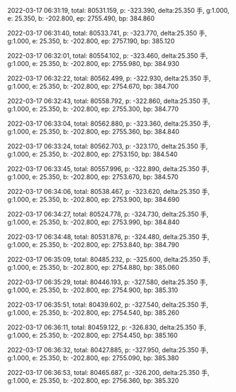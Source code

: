 2022-03-17 06:31:19, total: 80531.159, p: -323.390, delta:25.350 手, g:1.000, e: 25.350, b: -202.800, ep: 2755.490, bp: 384.860

2022-03-17 06:31:40, total: 80533.741, p: -323.770, delta:25.350 手, g:1.000, e: 25.350, b: -202.800, ep: 2757.190, bp: 385.120

2022-03-17 06:32:01, total: 80554.102, p: -323.460, delta:25.350 手, g:1.000, e: 25.350, b: -202.800, ep: 2755.980, bp: 384.930

2022-03-17 06:32:22, total: 80562.499, p: -322.930, delta:25.350 手, g:1.000, e: 25.350, b: -202.800, ep: 2754.670, bp: 384.700

2022-03-17 06:32:43, total: 80558.792, p: -322.860, delta:25.350 手, g:1.000, e: 25.350, b: -202.800, ep: 2755.300, bp: 384.770

2022-03-17 06:33:04, total: 80562.880, p: -323.360, delta:25.350 手, g:1.000, e: 25.350, b: -202.800, ep: 2755.360, bp: 384.840

2022-03-17 06:33:24, total: 80562.703, p: -323.170, delta:25.350 手, g:1.000, e: 25.350, b: -202.800, ep: 2753.150, bp: 384.540

2022-03-17 06:33:45, total: 80557.996, p: -322.890, delta:25.350 手, g:1.000, e: 25.350, b: -202.800, ep: 2753.670, bp: 384.570

2022-03-17 06:34:06, total: 80538.467, p: -323.620, delta:25.350 手, g:1.000, e: 25.350, b: -202.800, ep: 2753.900, bp: 384.690

2022-03-17 06:34:27, total: 80524.778, p: -324.730, delta:25.350 手, g:1.000, e: 25.350, b: -202.800, ep: 2753.990, bp: 384.840

2022-03-17 06:34:48, total: 80531.876, p: -324.480, delta:25.350 手, g:1.000, e: 25.350, b: -202.800, ep: 2753.840, bp: 384.790

2022-03-17 06:35:09, total: 80485.232, p: -325.600, delta:25.350 手, g:1.000, e: 25.350, b: -202.800, ep: 2754.880, bp: 385.060

2022-03-17 06:35:29, total: 80446.193, p: -327.580, delta:25.350 手, g:1.000, e: 25.350, b: -202.800, ep: 2754.900, bp: 385.310

2022-03-17 06:35:51, total: 80439.602, p: -327.540, delta:25.350 手, g:1.000, e: 25.350, b: -202.800, ep: 2754.540, bp: 385.260

2022-03-17 06:36:11, total: 80459.122, p: -326.830, delta:25.350 手, g:1.000, e: 25.350, b: -202.800, ep: 2754.450, bp: 385.160

2022-03-17 06:36:32, total: 80427.885, p: -327.950, delta:25.350 手, g:1.000, e: 25.350, b: -202.800, ep: 2755.090, bp: 385.380

2022-03-17 06:36:53, total: 80465.687, p: -326.200, delta:25.350 手, g:1.000, e: 25.350, b: -202.800, ep: 2756.360, bp: 385.320
